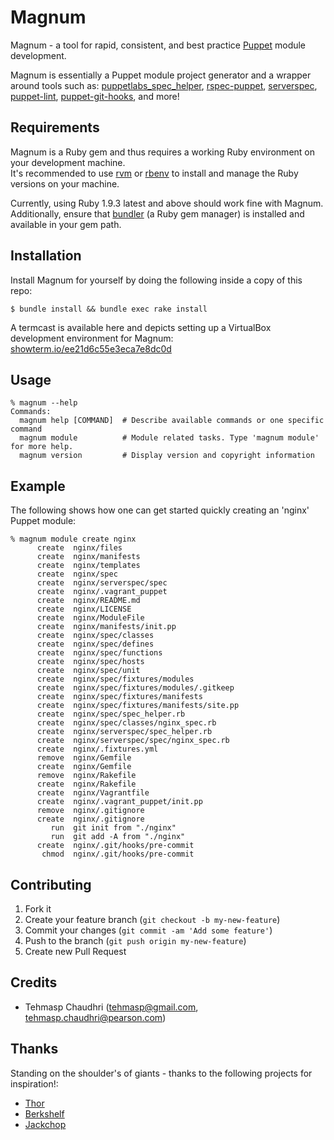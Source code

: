# Magnum

Magnum - a tool for rapid, consistent, and best practice [Puppet](http://puppetlabs.com) module development.

Magnum is essentially a Puppet module project generator and a wrapper  
around tools such as: [puppetlabs_spec_helper](http://github.com/puppetlabs/puppetlabs_spec_helper), [rspec-puppet](http://rspec-puppet.com/), [serverspec](http://serverspec.org/), [puppet-lint](http://puppet-lint.com/), [puppet-git-hooks](http://github.com/gini/puppet-git-hooks), and more!

## Requirements

Magnum is a Ruby gem and thus requires a working Ruby environment on your development machine.  
It's recommended to use [rvm](http://rvm.io) or [rbenv](http://github.com/sstephenson/rbenv) to install and manage the
Ruby versions on your machine.

Currently, using Ruby 1.9.3 latest and above should work fine with Magnum.  
Additionally, ensure that [bundler](http://bundler.io/) (a Ruby gem manager) is installed and available in your gem path.

## Installation

Install Magnum for yourself by doing the following inside a copy of this repo:

    $ bundle install && bundle exec rake install

A termcast is available here and depicts setting up a VirtualBox development environment for Magnum:
[showterm.io/ee21d6c55e3eca7e8dc0d](http://showterm.io/ee21d6c55e3eca7e8dc0d)

## Usage

    % magnum --help
    Commands:
      magnum help [COMMAND]  # Describe available commands or one specific command
      magnum module          # Module related tasks. Type 'magnum module' for more help.
      magnum version         # Display version and copyright information

## Example

The following shows how one can get started quickly creating an 'nginx' Puppet module:

    % magnum module create nginx
          create  nginx/files
          create  nginx/manifests
          create  nginx/templates
          create  nginx/spec
          create  nginx/serverspec/spec
          create  nginx/.vagrant_puppet
          create  nginx/README.md
          create  nginx/LICENSE
          create  nginx/ModuleFile
          create  nginx/manifests/init.pp
          create  nginx/spec/classes
          create  nginx/spec/defines
          create  nginx/spec/functions
          create  nginx/spec/hosts
          create  nginx/spec/unit
          create  nginx/spec/fixtures/modules
          create  nginx/spec/fixtures/modules/.gitkeep
          create  nginx/spec/fixtures/manifests
          create  nginx/spec/fixtures/manifests/site.pp
          create  nginx/spec/spec_helper.rb
          create  nginx/spec/classes/nginx_spec.rb
          create  nginx/serverspec/spec_helper.rb
          create  nginx/serverspec/spec/nginx_spec.rb
          create  nginx/.fixtures.yml
          remove  nginx/Gemfile
          create  nginx/Gemfile
          remove  nginx/Rakefile
          create  nginx/Rakefile
          create  nginx/Vagrantfile
          create  nginx/.vagrant_puppet/init.pp
          remove  nginx/.gitignore
          create  nginx/.gitignore
             run  git init from "./nginx"
             run  git add -A from "./nginx"
          create  nginx/.git/hooks/pre-commit
           chmod  nginx/.git/hooks/pre-commit

## Contributing

1. Fork it
2. Create your feature branch (`git checkout -b my-new-feature`)
3. Commit your changes (`git commit -am 'Add some feature'`)
4. Push to the branch (`git push origin my-new-feature`)
5. Create new Pull Request

## Credits

* Tehmasp Chaudhri (tehmasp@gmail.com, tehmasp.chaudhri@pearson.com)

## Thanks

Standing on the shoulder's of giants - thanks to the following projects for inspiration!:

* [Thor](http://whatisthor.com/)
* [Berkshelf](http://berkshelf.com/)
* [Jackchop](http://rubygems.org/gems/jackchop)
